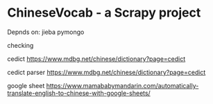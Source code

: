 # ChineseVocab - a Scrapy project

Depnds on: jieba
pymongo


checking

cedict
https://www.mdbg.net/chinese/dictionary?page=cedict

cedict parser
https://www.mdbg.net/chinese/dictionary?page=cedict

google sheet
https://www.mamababymandarin.com/automatically-translate-english-to-chinese-with-google-sheets/


